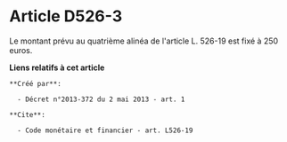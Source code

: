 # Article D526-3

Le montant prévu au quatrième alinéa de l'article L. 526-19 est fixé à 250 euros.

**Liens relatifs à cet article**

	**Créé par**:

	  - Décret n°2013-372 du 2 mai 2013 - art. 1

	**Cite**:

	  - Code monétaire et financier - art. L526-19
